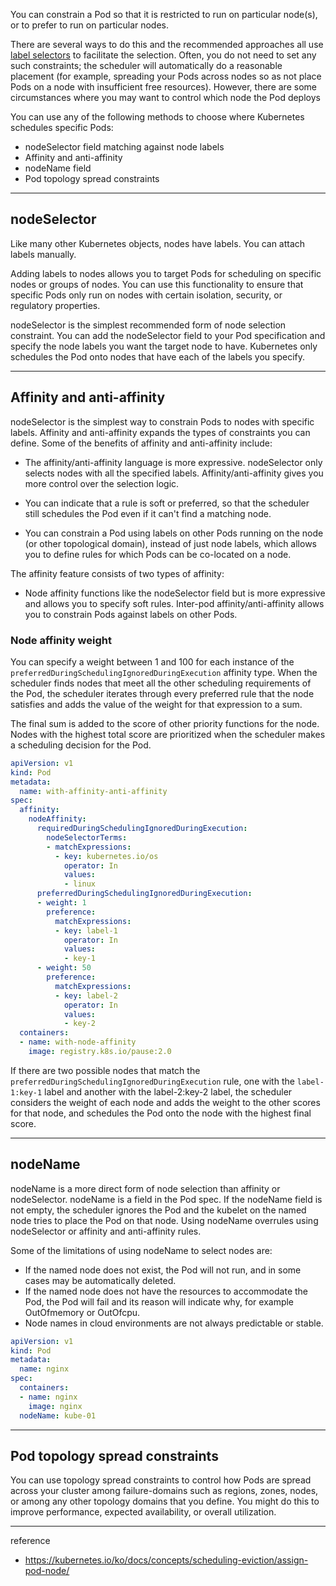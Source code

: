 
You can constrain a Pod so that it is restricted to run on particular node(s), or to prefer to run on particular nodes.

There are several ways to do this and the recommended approaches all use <u>label selectors</u> to facilitate the selection. Often, you do not need to set any such constraints; the scheduler will automatically do a reasonable placement (for example, spreading your Pods across nodes so as not place Pods on a node with insufficient free resources). However, there are some circumstances where you may want to control which node the Pod deploys

You can use any of the following methods to choose where Kubernetes schedules specific Pods:

- nodeSelector field matching against node labels
- Affinity and anti-affinity
- nodeName field
- Pod topology spread constraints

---

## nodeSelector

Like many other Kubernetes objects, nodes have labels. You can attach labels manually.

Adding labels to nodes allows you to target Pods for scheduling on specific nodes or groups of nodes. You can use this functionality to ensure that specific Pods only run on nodes with certain isolation, security, or regulatory properties.

nodeSelector is the simplest recommended form of node selection constraint. You can add the nodeSelector field to your Pod specification and specify the node labels you want the target node to have. Kubernetes only schedules the Pod onto nodes that have each of the labels you specify.

---

## Affinity and anti-affinity

nodeSelector is the simplest way to constrain Pods to nodes with specific labels. Affinity and anti-affinity expands the types of constraints you can define. Some of the benefits of affinity and anti-affinity include:

- The affinity/anti-affinity language is more expressive. nodeSelector only selects nodes with all the specified labels. Affinity/anti-affinity gives you more control over the selection logic.
  
- You can indicate that a rule is soft or preferred, so that the scheduler still schedules the Pod even if it can't find a matching node.
  
- You can constrain a Pod using labels on other Pods running on the node (or other topological domain), instead of just node labels, which allows you to define rules for which Pods can be co-located on a node.

The affinity feature consists of two types of affinity:

- Node affinity functions like the nodeSelector field but is more expressive and allows you to specify soft rules.
Inter-pod affinity/anti-affinity allows you to constrain Pods against labels on other Pods.

### Node affinity weight 

You can specify a weight between 1 and 100 for each instance of the `preferredDuringSchedulingIgnoredDuringExecution` affinity type. When the scheduler finds nodes that meet all the other scheduling requirements of the Pod, the scheduler iterates through every preferred rule that the node satisfies and adds the value of the weight for that expression to a sum.

The final sum is added to the score of other priority functions for the node. Nodes with the highest total score are prioritized when the scheduler makes a scheduling decision for the Pod.


```yml
apiVersion: v1
kind: Pod
metadata:
  name: with-affinity-anti-affinity
spec:
  affinity:
    nodeAffinity:
      requiredDuringSchedulingIgnoredDuringExecution:
        nodeSelectorTerms:
        - matchExpressions:
          - key: kubernetes.io/os
            operator: In
            values:
            - linux
      preferredDuringSchedulingIgnoredDuringExecution:
      - weight: 1
        preference:
          matchExpressions:
          - key: label-1
            operator: In
            values:
            - key-1
      - weight: 50
        preference:
          matchExpressions:
          - key: label-2
            operator: In
            values:
            - key-2
  containers:
  - name: with-node-affinity
    image: registry.k8s.io/pause:2.0
```


If there are two possible nodes that match the `preferredDuringSchedulingIgnoredDuringExecution` rule, one with the `label-1:key-1` label and another with the label-2:key-2 label, the scheduler considers the weight of each node and adds the weight to the other scores for that node, and schedules the Pod onto the node with the highest final score.

---

## nodeName 

nodeName is a more direct form of node selection than affinity or nodeSelector. nodeName is a field in the Pod spec. If the nodeName field is not empty, the scheduler ignores the Pod and the kubelet on the named node tries to place the Pod on that node. Using nodeName overrules using nodeSelector or affinity and anti-affinity rules.

Some of the limitations of using nodeName to select nodes are:

- If the named node does not exist, the Pod will not run, and in some cases may be automatically deleted.
- If the named node does not have the resources to accommodate the Pod, the Pod will fail and its reason will indicate why, for example OutOfmemory or OutOfcpu.
- Node names in cloud environments are not always predictable or stable.

```yml
apiVersion: v1
kind: Pod
metadata:
  name: nginx
spec:
  containers:
  - name: nginx
    image: nginx
  nodeName: kube-01
```

---

## Pod topology spread constraints

You can use topology spread constraints to control how Pods are spread across your cluster among failure-domains such as regions, zones, nodes, or among any other topology domains that you define. You might do this to improve performance, expected availability, or overall utilization.

---
reference
- https://kubernetes.io/ko/docs/concepts/scheduling-eviction/assign-pod-node/